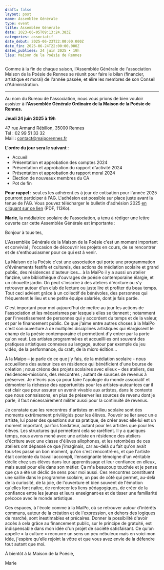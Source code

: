 ```yaml
---
draft: false
layout: post
name: Assemblée Générale
type: event
title: Assemblée Générale
date: 2023-06-05T09:13:24.383Z
categories: associatif
date_debut: 2025-06-23T22:00:00.000Z
date_fin: 2025-06-24T22:00:00.000Z
dates_publiees: 24 juin 2025 • 19h
lieu: Maison de la Poésie de Rennes
---
```

Comme à la fin de chaque saison, l'Assemblée Générale de l'association Maison de la Poésie de Rennes se réunit pour faire le bilan (financier, artistique et moral) de l'année passée, et élire les membres de son Conseil d'Administration.

- - -

Au nom du Bureau de l'association, nous vous prions de bien vouloir assister à **l'Assemblée Générale Ordinaire de la Maison de la Poésie de Rennes.**

**Jeudi 24 juin 2025 à 19h**  

47 rue Armand Rébillon, 35000 Rennes\
Tél : 02 99 51 33 32\
Mail : [contact@maiporennes.fr](mailto:contact@maiporennes.fr?subject=Assembl%C3%A9e%20G%C3%A9n%C3%A9rale)

**L'ordre du jour sera le suivant :**

* Accueil
* Présentation et approbation des comptes 2024
* Présentation et approbation du rapport d'activité 2024
* Présentation et approbation du rapport moral 2024
* Élection de nouveaux membres du CA
* Pot de fin

**Pour rappel :** seul.es les adhérent.es à jour de cotisation pour l'année 2025 pourront participer à l'AG. L'adhésion est possible sur place juste avant la tenue de l'AG. Vous pouvez télécharger le bulletin d'adhésion 2025 [en cliquant sur ce lien](/imgs/bulletin-d-adh-sion-2025.pdf) (PDF, 113Ko).

**Marie**, la médiatrice scolaire de l'association, a tenu à rédiger une lettre ouverte car cette Assemblée Générale est importante :

Bonjour à tous·tes,

L'Assemblée Générale de la Maison de la Poésie c'est un moment important et convivial ; l'occasion de découvrir les projets en cours, de se rencontrer et de s'enthousiasmer pour ce qui est à venir.

La Maison de la Poésie c'est une association qui porte une programmation d'événements festifs et culturels, des actions de médiation scolaire et grand public, des résidences d'auteur·ices... à la MaiPo il y a aussi un atelier fanzine, une bibliothèque d'ouvrages de poésie contemporaine élargie, et un chouette jardin. On peut s'inscrire à des ateliers d'écriture ou s'y retrouver autour d'un club de lecture ou juste lire et profiter du beau temps. Tout ceci advient grâce à un collectif de bénévoles, des personnes qui fréquentent le lieu et une petite équipe salariée, dont je fais partie.

C'est important pour moi aujourd'hui de mettre au jour les actions de l'association et les mécanismes par lesquels elles se tiennent ; notamment par l'investissement de personnes qui y accordent du temps et de la valeur, et par le financement public. Ce que j'aime entre autres choses à la MaiPo c'est son ouverture à de multiples disciplines artistiques qui élargissent le champ de la poésie contemporaine et permettent d'y entrer par la porte qu'on veut. Les artistes programmé·es et accueilli·es ont souvent des pratiques artistiques connexes au langage, autour par exemple du jeu vidéo, de la performance, du craft, de la micro édition...

À la Maipo – je parle de ce que j'y fais, de la médiation scolaire - nous accueillons des auteur·ices en résidence qui bénéficient d'une bourse de création ; nous créons des projets scolaires avec elleux – des ateliers, des résidences-missions, des rencontres ; autant de sources de revenus à préserver. Je n'écris pas ça pour faire l'apologie du monde associatif et démontrer la richesse des opportunités pour les artistes-auteur·ices car il est clair que pour assurer un avenir vivable aux artistes, dans le contexte que nous connaissons, en plus de préserver les sources de revenu dont je parle, il faut nécessairement militer aussi pour la continuité de revenus.

Je constate que les rencontres d'artistes en milieu scolaire sont des moments extrêmement privilégiés pour les élèves. Pouvoir se lier avec un·e artiste, lui poser des questions sur sa pratique, de créer avec elle·lui est un moment important, parfois fondateur, autant pour les artistes que pour les élèves. Les structures qui permettent cela se raréfient. Il y a quelques temps, nous avons mené avec une artiste en résidence des ateliers d'écriture avec une classe d'élèves allophones, et les retombées de ces ateliers ont dépassé ce que j'imaginais, car au-delà du fait qu'on avait tous·tes passé un bon moment, qu'on s'est rencontré·es, et que l'artiste était contente du travail accompli, l'enseignante témoigne d'un véritable déclic chez ses élèves dans leur apprentissage et leur confiance en elleux, mais aussi pour elle dans son métier. Ça m'a beaucoup touchée et je pense que ça a été un déclic de sens pour moi aussi. Ces rencontres constituent une saillie dans le programme scolaire, un pas de côté qui permet, au-delà de la curiosité, de la joie, de l'ouverture et bien souvent de l'émotion qu'elles font naître, de renforcer les liens pédagogiques, de créer de la confiance entre les jeunes et leurs enseignant·es et de tisser une familiarité précoce avec le monde artistique.

Ces espaces, à l'école comme à la MaiPo, où se retrouver autour d'intérêts communs, autour de la création et de l'expression, en dehors des logiques de marché, sont inestimables et précaires. Donner la possibilité d'avoir accès à cela grâce au financement public, sur le principe de gratuité, est indispensable dans mon idée d'un projet de société satisfaisant. Ce qu'on appelle « la culture » recouvre un sens un peu nébuleux mais en voici mon idée, j'espère qu'elle rejoint la vôtre et que vous avez envie de la défendre tout autant que moi.

À bientôt à la Maison de la Poésie,

Marie